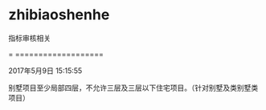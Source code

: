 # zhibiaoshenhe
指标审核相关

= ===================

2017年5月9日 15:15:55 

别墅项目至少局部四层，不允许三层及三层以下住宅项目。（针对别墅及类别墅类项目）
